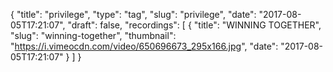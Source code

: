{
  "title": "privilege",
  "type": "tag",
  "slug": "privilege",
  "date": "2017-08-05T17:21:07",
  "draft": false,
  "recordings": [
    {
      "title": "WINNING TOGETHER",
      "slug": "winning-together",
      "thumbnail": "https://i.vimeocdn.com/video/650696673_295x166.jpg",
      "date": "2017-08-05T17:21:07"
    }
  ]
}
